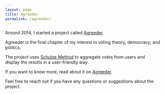 ```yaml
---
layout: page
title: Agreeder
permalink: /agreeder/
---
```


Around 2014, I started a project called [Agreeder](https://agreeder.com/).

Agreeder is the final chapter of my interest in voting theory, democracy, and politics.

The project uses [Schulze Method](https://en.wikipedia.org/wiki/Schulze_method) to aggregate votes from users and display the results in a user-friendly way.

If you want to know more, read about it on [Agreeder](https://agreeder.com/results-algorithm).

Feel free to reach out if you have any questions or suggestions about the project.
